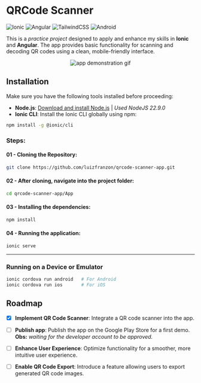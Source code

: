 
# QRCode Scanner
![Ionic](https://img.shields.io/badge/Ionic-%233880FF.svg?style=for-the-badge&logo=Ionic&logoColor=white)
![Angular](https://img.shields.io/badge/angular-%23DD0031.svg?style=for-the-badge&logo=angular&logoColor=white)
![TailwindCSS](https://img.shields.io/badge/tailwindcss-%2338B2AC.svg?style=for-the-badge&logo=tailwind-css&logoColor=white)
![Android](https://img.shields.io/badge/Android-3DDC84?style=for-the-badge&logo=android&logoColor=white)

This is a *practice project* designed to apply and enhance my skills in **Ionic** and **Angular**. The app provides basic functionality for scanning and decoding QR codes using a clean, mobile-friendly interface.


<figure>
  <p align="center">
    <img src=".github/demo.gif" alt="app demonstration gif" />
  </p>
</figure>

## Installation

Make sure you have the following tools installed before proceeding:

- **Node.js**: [Download and install Node.js](https://nodejs.org/en/) | *Used NodeJS 22.9.0*
- **Ionic CLI**: Install the Ionic CLI globally using npm:
```bash
npm install -g @ionic/cli
```
### Steps:

#### 01 - Cloning the Repository:

```bash
git clone https://github.com/luizfranzon/qrcode-scanner-app.git
```

#### 02 - After cloning, navigate into the project folder:

```bash
cd qrcode-scanner-app/App
```

#### 03 - Installing the dependencies:
```bash
npm install
```

#### 04 - Running the application:
```bash
ionic serve
```
<hr>

### Running on a Device or Emulator
```bash
ionic cordova run android   # For Android
ionic cordova run ios       # For iOS
```

## Roadmap

- [x] **Implement QR Code Scanner**: Integrate a QR code scanner into the app. <br>
  
- [ ] **Publish app**: Publish the app on the Google Play Store for a first demo. <br>
**Obs:** *waiting for the developer account to be approved.*

- [ ] **Enhance User Experience**: Optimize functionality for a smoother, more intuitive user experience. <br>

- [ ] **Enable QR Code Export**: Introduce a feature allowing users to export generated QR code images. <br>